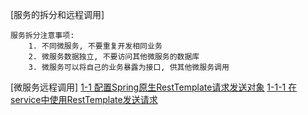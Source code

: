 [服务的拆分和远程调用]
    
    服务拆分注意事项:
        1. 不同微服务, 不要重复开发相同业务
        2. 微服务数据独立, 不要访问其他微服务的数据库
        3. 微服务可以将自己的业务暴露为接口, 供其他微服务调用
    
[微服务远程调用]
    [1-1 配置Spring原生RestTemplate请求发送对象](./order-service/src/main/java/com/hui/config/HttpRestTemplateConfig.java)
        [1-1-1 在service中使用RestTemplate发送请求](./order-service/src/main/java/com/hui/service/OrderService.java)